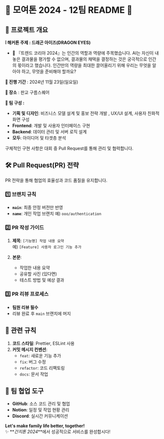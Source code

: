 # 🧡 **모여톤 2024 - 12팀 README** 🧡

## 🎯 프로젝트 개요
**❕ 해커톤 주제 :  드래곤 아이즈(DRAGON EYES)**  
- 🌟 『트렌드 코리아 2024』는 인간의 역할과 역량에 주목했습니다. AI는 자신이 내놓은 결과물을 평가할 수 없으며, 결과물의 채택을 결정하는 것은 궁극적으로 인간의 몫이라고 했습니다. 인간만의 역량을 최대한 끌어올리기 위해 우리는 무엇을 알아야 하고, 무엇을 준비해야 할까요?

**📅 진행 기간** : 2024년 11월 23일(일요일)

**📍 장소** : 판교 구름스퀘어

**👥 팀 구성 :**
- **기획 및 디자인**: 비즈니스 모델 설계 및 홍보 전략 개발 , UX/UI 설계, 사용자 친화적 화면 구성  
- **Frontend**: 개발 및 사용자 인터페이스 구현
- **Backend**: 데이터 관리 및 서버 로직 설계  
- **모두**: 아이디어 및 타겟층 분석 

구체적인 구현 사항은 대회 중 Pull Request를 통해 관리 및 협력합니다.

## 🛠️ Pull Request(PR) 전략

PR 전략을 통해 협업의 효율성과 코드 품질을 유지합니다.

### 1️⃣ **브랜치 규칙**
- **`main`**: 최종 안정 버전만 반영
- **`name`**: 개인 작업 브랜치
  예) `ooo/authentication`

### 2️⃣ **PR 작성 가이드**
1. **제목**: `[기능명] 작업 내용 요약`  
   예) `[Feature] 사용자 로그인 기능 추가`

2. **본문**:
   - 작업한 내용 요약
   - 공유할 사진 (있다면)
   - 테스트 방법 및 예상 결과

### 3️⃣ **PR 리뷰 프로세스**
- **팀원 리뷰 필수**  
- 리뷰 완료 후 `main` 브랜치에 머지  


## 🔗 관련 규칙

1. **코드 스타일**: Prettier, ESLint 사용  
2. **커밋 메시지 컨벤션**:  
   - `feat`: 새로운 기능 추가  
   - `fix`: 버그 수정  
   - `refactor`: 코드 리팩토링  
   - `docs`: 문서 작업  


## 🚀 팀 협업 도구

- **GitHub**: 소스 코드 관리 및 협업  
- **Notion**: 일정 및 작업 현황 관리  
- **Discord**: 실시간 커뮤니케이션  


**Let's make family life better, together!**  
✨ **_간지톤 2024_**에서 성공적으로 서비스를 완성합시다!  